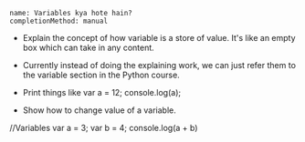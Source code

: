 ```ngMeta
name: Variables kya hote hain?
completionMethod: manual
```

- Explain the concept of how variable is a store of value. It's like an empty box which can take in any content.

- Currently instead of doing the explaining work, we can just refer them to the variable section in the Python course.

- Print things like var a = 12; console.log(a);

- Show how to change value of a variable.

//Variables
var a = 3;
var b = 4;
console.log(a + b)